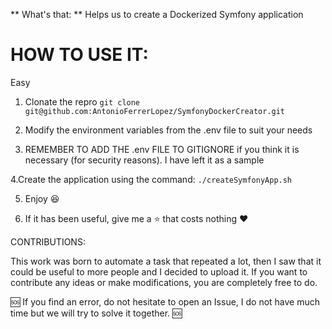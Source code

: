 
** What's that: **
Helps us to create a Dockerized Symfony application

# HOW TO USE IT: 

Easy
1. Clonate the repro
`git clone git@github.com:AntonioFerrerLopez/SymfonyDockerCreator.git`

2. Modify the environment variables from the .env file to suit your needs

3. REMEMBER TO ADD THE .env FILE TO GITIGNORE if you think it is necessary (for security reasons). I have left it as a sample

4.Create the application using the command:
`./createSymfonyApp.sh` 

5. Enjoy :satisfied:

6. If it has been useful, give me a :star: that costs nothing :heart:

CONTRIBUTIONS: 

This work was born to automate a task that repeated a lot, then I saw that it could be useful to more people and I decided to upload it.
If you want to contribute any ideas or make modifications, you are completely free to do.


:sos: If you find an error, do not hesitate to open an Issue, I do not have much time but we will try to solve it together. :sos:

